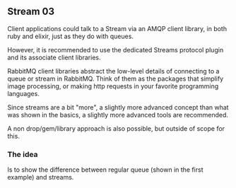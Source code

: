 ## Stream 03

Client applications could talk to a Stream via an AMQP client library, in both ruby and elixir, just as they do with queues. 

However, it is recommended to use the dedicated Streams protocol plugin and its associate client libraries.

RabbitMQ client libraries abstract the low-level details of connecting to a queue or stream in RabbitMQ. Think of them as the packages that simplify image processing, or making http requests in your favorite programming languages.

Since streams are a bit "more", a slightly more advanced concept than what was shown in the basics, a slightly more advanced tools are recommended.

A non drop/gem/library approach is also possible, but outside of scope for this.

### The idea
Is to show the difference between regular queue (shown in the first example) and streams.
